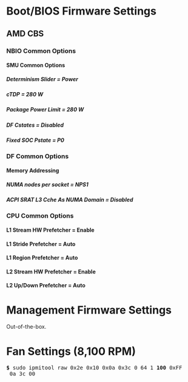 # Boot/BIOS Firmware Settings

## AMD CBS

### NBIO Common Options
#### SMU Common Options
##### Determinism Slider = Power
##### cTDP = 280 W
##### Package Power Limit = 280 W
##### DF Cstates = Disabled
##### Fixed SOC Pstate = P0

### DF Common Options
#### Memory Addressing
##### NUMA nodes per socket = NPS1
##### ACPI SRAT L3 Cche As NUMA Domain = Disabled

### CPU Common Options
#### L1 Stream HW Prefetcher = Enable
#### L1 Stride Prefetcher = Auto
#### L1 Region Prefetcher = Auto
#### L2 Stream HW Prefetcher = Enable
#### L2 Up/Down Prefetcher = Auto

# Management Firmware Settings

Out-of-the-box.

# Fan Settings (8,100 RPM)

<pre>
<b>&dollar;</b> sudo ipmitool raw 0x2e 0x10 0x0a 0x3c 0 64 1 <b>100</b> 0xFF
 0a 3c 00
</pre>
